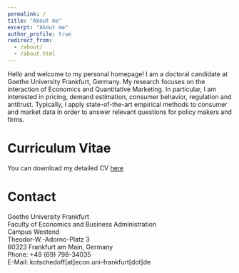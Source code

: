 ```yaml
---
permalink: /
title: "About me"
excerpt: "About me"
author_profile: true
redirect_from: 
  - /about/
  - /about.html
---
```


Hello and welcome to my personal homepage! I am a doctoral candidate at Goethe University Frankfurt, Germany. My research focuses on the interaction of Economics and Quantitative Marketing. In particular, I am interested in pricing, demand estimation,  consumer behavior, regulation and antitrust. Typically, I apply state-of-the-art empirical methods to consumer and market data in order to answer relevant questions for policy makers and firms.


Curriculum Vitae
======

You can download my detailed CV [here](http://kotsche.github.io/files/CV_Homepage.pdf)

Contact
======



Goethe University Frankfurt  
Faculty of Economics and Business Administration  
Campus Westend  
Theodor-W.-Adorno-Platz 3  
60323 Frankfurt am Main, Germany  
Phone:	+49 (69) 798-34035  
E-Mail:	kotschedoff[at]econ.uni-frankfurt[dot]de   
 
